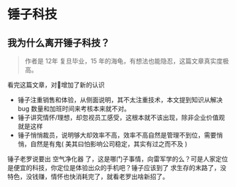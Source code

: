 # 锤子科技

## 我为什么离开锤子科技？
> 作者是 12年 复旦毕业，15 年的海龟，有想法也能隐忍，这篇文章真实度极高。

看完这篇文章，对🔨增加了新的认识
* 锤子注重销售和体验，从侧面说明，其不太注重技术，本文提到知识从解决 bug 数量和加班时间来考核本来就不对。
* 锤子讲究情怀/理想，却忽视员工感受，这根本就不该出现，除非企业价值观就是这样
* 锤子悄悄裁员，说明够大却效率不高，效率不高自然是管理不到位，需要悄悄，自然是有鬼( 美其曰怕影响公司稳定，其实有过之而不及 )


锤子老罗说要出 空气净化器 了，这是哪门子事情，向雷军学的么？可是人家定位是便宜的科技，你定位是体验出众的手机吧？锤子应该到了
求生存的末路了，没特色，没钱赚，情怀也快消耗完了，就看老罗出啥新招了。
